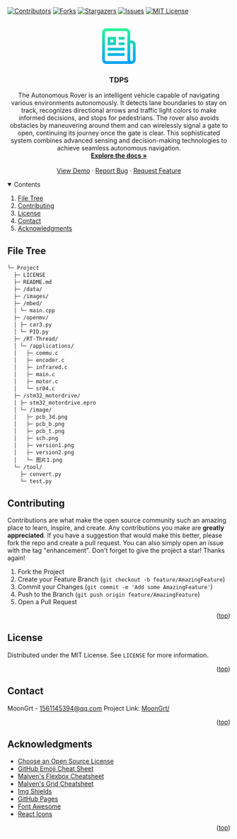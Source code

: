 <div id="top"></div>

[![Contributors][contributors-shield]][contributors-url]
[![Forks][forks-shield]][forks-url]
[![Stargazers][stars-shield]][stars-url]
[![Issues][issues-shield]][issues-url]
[![MIT License][license-shield]][license-url]


<!-- PROJECT LOGO -->
<br />
<div align="center">
	<a href="https://github.com/MoonGrt/TDPS">
	<img src="images/logo.png" alt="Logo" width="80" height="80">
	</a>
<h3 align="center">TDPS</h3>
	<p align="center">
	The Autonomous Rover is an intelligent vehicle capable of navigating various environments autonomously. It detects lane boundaries to stay on track, recognizes directional arrows and traffic light colors to make informed decisions, and stops for pedestrians. The rover also avoids obstacles by maneuvering around them and can wirelessly signal a gate to open, continuing its journey once the gate is clear. This sophisticated system combines advanced sensing and decision-making technologies to achieve seamless autonomous navigation.
	<br />
	<a href="https://github.com/MoonGrt/TDPS"><strong>Explore the docs »</strong></a>
	<br />
	<br />
	<a href="https://github.com/MoonGrt/TDPS">View Demo</a>
	·
	<a href="https://github.com/MoonGrt/TDPS/issues">Report Bug</a>
	·
	<a href="https://github.com/MoonGrt/TDPS/issues">Request Feature</a>
	</p>
</div>


<!-- CONTENTS -->
<details open>
  <summary>Contents</summary>
  <ol>
    <li><a href="#file-tree">File Tree</a></li>
    <li><a href="#contributing">Contributing</a></li>
    <li><a href="#license">License</a></li>
    <li><a href="#contact">Contact</a></li>
    <li><a href="#acknowledgments">Acknowledgments</a></li>
  </ol>
</details>


<!-- FILE TREE -->
## File Tree

```
└─ Project
  ├─ LICENSE
  ├─ README.md
  ├─ /data/
  ├─ /images/
  ├─ /mbed/
  │ └─ main.cpp
  ├─ /openmv/
  │ ├─ car3.py
  │ └─ PID.py
  ├─ /RT-Thread/
  │ └─ /applications/
  │   ├─ commu.c
  │   ├─ encoder.c
  │   ├─ infrared.c
  │   ├─ main.c
  │   ├─ motor.c
  │   └─ sr04.c
  ├─ /stm32_motordrive/
  │ ├─ stm32_motordrive.epro
  │ └─ /image/
  │   ├─ pcb_3d.png
  │   ├─ pcb_b.png
  │   ├─ pcb_t.png
  │   ├─ sch.png
  │   ├─ version1.png
  │   ├─ version2.png
  │   └─ 图片1.png
  └─ /tool/
    ├─ convert.py
    └─ test.py

```


<!-- CONTRIBUTING -->
## Contributing
Contributions are what make the open source community such an amazing place to learn, inspire, and create. Any contributions you make are **greatly appreciated**.
If you have a suggestion that would make this better, please fork the repo and create a pull request. You can also simply open an issue with the tag "enhancement".
Don't forget to give the project a star! Thanks again!
1. Fork the Project
2. Create your Feature Branch (`git checkout -b feature/AmazingFeature`)
3. Commit your Changes (`git commit -m 'Add some AmazingFeature'`)
4. Push to the Branch (`git push origin feature/AmazingFeature`)
5. Open a Pull Request
<p align="right">(<a href="#top">top</a>)</p>


<!-- LICENSE -->
## License
Distributed under the MIT License. See `LICENSE` for more information.
<p align="right">(<a href="#top">top</a>)</p>


<!-- CONTACT -->
## Contact
MoonGrt - 1561145394@qq.com
Project Link: [MoonGrt/](https://github.com/MoonGrt/)
<p align="right">(<a href="#top">top</a>)</p>


<!-- ACKNOWLEDGMENTS -->
## Acknowledgments
* [Choose an Open Source License](https://choosealicense.com)
* [GitHub Emoji Cheat Sheet](https://www.webpagefx.com/tools/emoji-cheat-sheet)
* [Malven's Flexbox Cheatsheet](https://flexbox.malven.co/)
* [Malven's Grid Cheatsheet](https://grid.malven.co/)
* [Img Shields](https://shields.io)
* [GitHub Pages](https://pages.github.com)
* [Font Awesome](https://fontawesome.com)
* [React Icons](https://react-icons.github.io/react-icons/search)   
<p align="right">(<a href="#top">top</a>)</p>


<!-- MARKDOWN LINKS & IMAGES -->
<!-- https://www.markdownguide.org/basic-syntax/#reference-style-links -->
[contributors-shield]: https://img.shields.io/github/contributors/MoonGrt/TDPS.svg?style=for-the-badge
[contributors-url]: https://github.com/MoonGrt/TDPS/graphs/contributors
[forks-shield]: https://img.shields.io/github/forks/MoonGrt/TDPS.svg?style=for-the-badge
[forks-url]: https://github.com/MoonGrt/TDPS/network/members
[stars-shield]: https://img.shields.io/github/stars/MoonGrt/TDPS.svg?style=for-the-badge
[stars-url]: https://github.com/MoonGrt/TDPS/stargazers
[issues-shield]: https://img.shields.io/github/issues/MoonGrt/TDPS.svg?style=for-the-badge
[issues-url]: https://github.com/MoonGrt/TDPS/issues
[license-shield]: https://img.shields.io/github/license/MoonGrt/TDPS.svg?style=for-the-badge
[license-url]: https://github.com/MoonGrt/TDPS/blob/master/LICENSE


